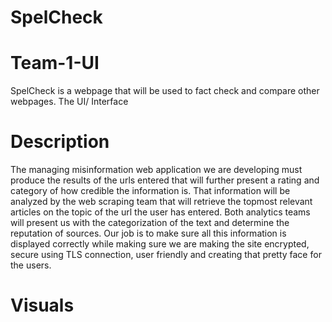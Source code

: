 # SpelCheck 
# Team-1-UI 

SpelCheck is a webpage that will be used to fact check and compare other webpages. 
The UI/ Interface

# Description

The managing misinformation web application we are developing must produce the results of the urls entered that will further present a rating and category of how credible the information is. That information will be analyzed by the web scraping team that will retrieve the topmost relevant articles on the topic of the url the user has entered. Both analytics teams will present us with the categorization of the text and determine the reputation of sources. Our job is to make sure all this information is displayed correctly while making sure we are making the site encrypted, secure using TLS connection, user friendly and creating that pretty face for the users. 

# Visuals